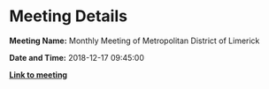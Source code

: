 # Meeting Details

**Meeting Name:** Monthly Meeting of Metropolitan District of Limerick

**Date and Time:** 2018-12-17 09:45:00

**<a href="https://www.limerick.ie/council/whats-on/monthly-meeting-metropolitan-district-limerick-47" target="_blank">Link to meeting</a>**
